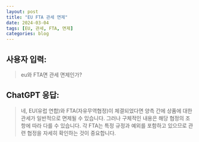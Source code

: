 ```yaml
---
layout: post
title: "EU FTA 관세 면제"
date: 2024-03-04
tags: [EU, 관세, FTA, 면제]
categories: blog
---
```


## 사용자 입력:
> eu와 FTA면 관세 면제인가?

## ChatGPT 응답:
> 네, EU(유럽 연합)와 FTA(자유무역협정)이 체결되었다면 양측 간에 상품에 대한 관세가 일반적으로 면제될 수 있습니다. 그러나 구체적인 내용은 해당 협정의 조항에 따라 다를 수 있습니다. 각 FTA는 특정 규정과 예외를 포함하고 있으므로 관련 협정을 자세히 확인하는 것이 중요합니다.

